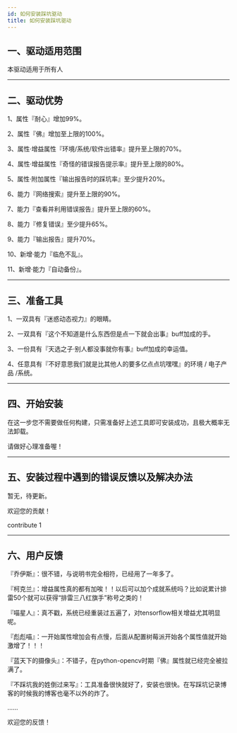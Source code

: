 ```yaml
---
id: 如何安装踩坑驱动
title: 如何安装踩坑驱动
---
```


## 一、驱动适用范围

本驱动适用于所有人

---
## 二、驱动优势

1、属性『耐心』增加99%。

2、属性『佛』增加至上限的100%。

3、属性·增益属性『环境/系统/软件出错率』提升至上限的70%。

4、属性·增益属性『奇怪的错误报告提示率』提升至上限的80%。

5、属性·附加属性『输出报告时的踩坑率』至少提升20%。

6、能力『网络搜索』提升至上限的90%。

7、能力『查看并利用错误报告』提升至上限的60%。

8、能力『修复错误』至少提升65%。

9、能力『输出报告』提升70%。

10、新增·能力『临危不乱』。

11、新增·能力『自动备份』。

---
## 三、准备工具

1、一双具有『迷惑动态视力』的眼睛。

2、一双具有『这个不知道是什么东西但是点一下就会出事』buff加成的手。

3、一份具有『天选之子·别人都没事就你有事』buff加成的幸运值。

4、任意具有『不好意思我们就是比其他人的要多亿点点坑嘿嘿』的环境 / 电子产品 /系统。

---
## 四、开始安装

在这一步您不需要做任何构建，只需准备好上述工具即可安装成功，且极大概率无法卸载。

请做好心理准备喔！

---
## 五、安装过程中遇到的错误反馈以及解决办法

暂无，待更新。

欢迎您的贡献！

contribute 1

---
## 六、用户反馈

『乔伊斯』：很不错，与说明书完全相符，已经用了一年多了。

『柯克兰』：增益属性真的都有加唉！！以后可以加个成就系统吗？比如说累计排雷50个就可以获得“排雷三八红旗手”称号之类的！

『喵星人』：真不戳，系统已经重装过五遍了，对tensorflow相关增益尤其明显呢。

『彪彪喵』：一开始属性增加会有点慢，后面从配置树莓派开始各个属性值就开始激增了！！！

『蓝天下的摄像头』：不错子，在python-opencv时期『佛』属性就已经完全被拉满了。

『不踩坑我的姓倒过来写』：工具准备很快就好了，安装也很快。在写踩坑记录博客的时候我的博客也毫不以外的炸了。

……

欢迎您的反馈！

